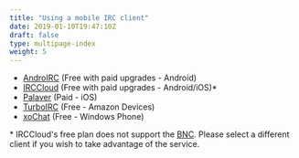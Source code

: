 ```yaml
---
title: "Using a mobile IRC client"
date: 2019-01-10T19:47:10Z
draft: false
type: multipage-index
weight: 5
---
```


* [AndroIRC](http://www.androirc.com) (Free with paid upgrades - Android)
* [IRCCloud](https://www.irccloud.com) (Free with paid upgrades - Android/iOS)*
* [Palaver](https://palaverapp.com) (Paid - iOS)
* [TurboIRC](https://www.amazon.co.uk/Michael-Chourdakis-TurboIRC/dp/B00IIU355Q/ref=sr_1_7?s=mobile-apps&ie=UTF8&qid=1511318070&sr=1-7&keywords=irc) (Free - Amazon Devices)
* [xoChat](https://www.microsoft.com/en-us/store/p/xochat/9nblggh1rhc3) (Free - Windows Phone)

\* IRCCloud's free plan does not support the [BNC](/bnc). Please select a different client if you wish to take advantage of the service.

